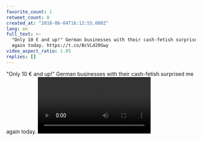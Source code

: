 ```yaml
---
favorite_count: 1
retweet_count: 0
created_at: "2018-06-04T16:12:55.000Z"
lang: en
full_text: >-
  "Only 10 € and up!" German businesses with their cash-fetish surprised me
  again today. https://t.co/BcVLd20Swy
video_aspect_ratio: 1.85
replies: []
---
```


"Only 10 € and up!" German businesses with their cash-fetish surprised me again
today.
![Embedded Video](https://twitter-media-coderbyheart.s3.eu-north-1.amazonaws.com/1003670944177639425-De3BZaOW4AUNB_V.mp4)
